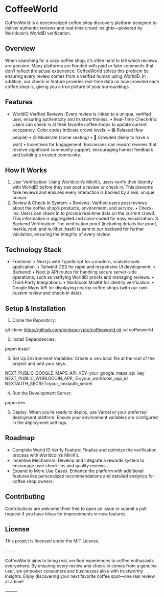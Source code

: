 # CoffeeWorld

CoffeeWorld is a decentralized coffee shop discovery platform designed to deliver authentic reviews and real-time crowd insights—powered by Worldcoin’s WorldID verification.

## Overview

When searching for a cozy coffee shop, it’s often hard to tell which reviews are genuine. Many platforms are flooded with paid or fake comments that don’t reflect the actual experience. CoffeeWorld solves this problem by ensuring every review comes from a verified human using WorldID. In addition, our check-in feature provides real-time data on how crowded each coffee shop is, giving you a true picture of your surroundings.

## Features

- WorldID Verified Reviews:
Every review is linked to a unique, verified user, ensuring authenticity and trustworthiness.
	•	Real-Time Check-Ins:
Users can check in at their favorite coffee shops to update current occupancy. Color codes indicate crowd levels:
	•	🟢 Relaxed (few people)
	•	🟡 Moderate (some seating)
	•	🔴 Crowded (likely to have a wait)
	•	Incentives for Engagement:
Businesses can reward reviews that receive significant community support, encouraging honest feedback and building a trusted community.

## How It Works

1. User Verification:
Using Worldcoin’s MiniKit, users verify their identity with WorldID before they can post a review or check in. This prevents fake reviews and ensures every interaction is backed by a real, unique human.
2. Review & Check-In System:
	•	Reviews: Verified users post reviews about the coffee shop’s products, environment, and service.
	•	Check-Ins: Users can check in to provide real-time data on the current crowd. This information is aggregated and color-coded for easy visualization.
	3.	Backend Verification:
The verification proof (including details like proof, merkle_root, and nullifier_hash) is sent to our backend for further validation, ensuring the integrity of every review.

## Technology Stack

- Frontend:
	•	Next.js with TypeScript for a modern, scalable web application.
	•	Tailwind CSS for rapid and responsive UI development.
	•	Backend:
	•	Next.js API routes for handling secure server-side operations, such as verifying WorldID proofs and managing reviews.
	•	Third-Party Integrations:
	•	Worldcoin MiniKit for identity verification.
	•	Google Maps API for displaying nearby coffee shops (with our own custom review and check-in data).

## Setup & Installation

1. Clone the Repository:

git clone https://github.com/pinhaocrypto/coffeeworld.git
cd coffeeworld


2. Install Dependencies:

pnpm install


3. Set Up Environment Variables:
Create a .env.local file at the root of the project and add your keys:

NEXT_PUBLIC_GOOGLE_MAPS_API_KEY=your_google_maps_api_key
NEXT_PUBLIC_WORLDCOIN_APP_ID=your_worldcoin_app_id
NEXTAUTH_SECRET=your_nextauth_secret


4. Run the Development Server:

pnpm dev


5. Deploy:
When you’re ready to deploy, use Vercel or your preferred deployment platform. Ensure your environment variables are configured in the deployment settings.

## Roadmap

- Complete World ID Verify Feature:
Finalize and optimize the verification process with Worldcoin’s MiniKit.
- Incentive Mechanism:
Develop and integrate a rewards system to encourage user check-ins and quality reviews.
- Expand to More Use Cases:
Enhance the platform with additional features like personalized recommendations and detailed analytics for coffee shop owners.

## Contributing

Contributions are welcome! Feel free to open an issue or submit a pull request if you have ideas for improvements or new features.

## License

This project is licensed under the MIT License.

⸻

CoffeeWorld aims to bring real, verified experiences to coffee enthusiasts everywhere. By ensuring every review and check-in comes from a genuine user, we empower consumers and businesses alike with trustworthy insights. Enjoy discovering your next favorite coffee spot—one real review at a time!

⸻

